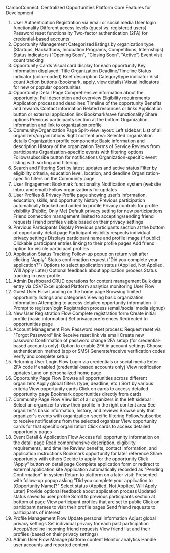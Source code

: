 CamboConnect: Centralized Opportunities Platform
Core Features for Development
1. User Authentication
Registration via email or social media
User login functionality
Different access levels (guest vs. registered users)
Password reset functionality
Two-factor authentication (2FA) for credential-based accounts
2. Opportunity Management
Categorized listings by organization type (Startups, Hackathons, Incubation Programs, Competitions, Internships)
Status indicators ("Opening Soon", "Closing Soon", "Active")
Event visit count tracking
3. Opportunity Cards
Visual card display for each opportunity
Key information displayed:
Title
Organization
Deadline/Timeline
Status indicator (color-coded)
Brief description
Category/type indicator
Visit count
Action buttons (bookmark, apply, view details)
Visual indicators for new or popular opportunities
4. Opportunity Detail Page
Comprehensive information about the opportunity:
Full description and overview
Eligibility requirements
Application process and deadlines
Timeline of the opportunity
Benefits and rewards
Contact information
Related resources or links
Application button or external application link
Bookmark/save functionality
Share options
Previous participants section at the bottom
Organization information and link to organization profile
5. Community/Organization Page
Split-view layout:
Left sidebar: List of all organizers/organizations
Right content area: Selected organization details
Organization profile components:
Basic information and description
History of the organization
Terms of Service
Reviews from participants
Organization-specific events with filtering options
Follow/subscribe button for notifications
Organization-specific event listing with sorting and filtering
6. Search and Filtering
Sort by latest updates and active status
Filter by eligibility criteria, education level, location, and deadline
Organization-specific filters on the Community page
7. User Engagement
Bookmark functionality
Notification system (website inbox and email)
Follow organizations for updates
8. User Profiles & Privacy
Profile page showing user's information, education, skills, and opportunity history
Previous participation automatically tracked and added to profile
Privacy controls for profile visibility (Public, Only Me)
Default privacy setting for new participations
Friend connection management limited to accepting/sending friend requests
Friend profiles visible based on their privacy settings
9. Previous Participants Display
Previous participants section at the bottom of opportunity detail page
Participant visibility respects individual privacy settings
Displays participant name and profile image (if public)
Clickable participant entries linking to their profile pages
Add friend option for visible participant profiles
10. Application Status Tracking
Follow-up popup on return visit after clicking "Apply"
Status confirmation request ("Did you complete your application?")
Options to select application status (Applied, Not Applied, Will Apply Later)
Optional feedback about application process
Status tracking in user profile
11. Admin Dashboard
CRUD operations for content management
Bulk data entry via CSV/Excel upload
Platform analytics monitoring
User Flow
1. Guest User Flow
Landing on the home page
Browsing limited opportunity listings and categories
Viewing basic organization information
Attempting to access detailed opportunity information → Prompt to register/login
Registration process (email/social media signup)
2. New User Registration Flow
Complete registration form
Create initial profile (basic information)
Set privacy preferences
Redirected to opportunities page
3. Account Management Flow
Password reset process:
Request reset via "Forgot Password" link
Receive reset link via email
Create new password
Confirmation of password change
2FA setup (for credential-based accounts only):
Option to enable 2FA in account settings
Choose authentication method (app or SMS)
Generate/receive verification codes
Verify and complete setup
4. Returning User Login Flow
Login via credentials or social media
Enter 2FA code if enabled (credential-based accounts only)
View notification updates
Land on personalized home page
5. Opportunity Page Flow
Browse all opportunities across different organizers
Apply global filters (type, deadline, etc.)
Sort by various criteria
View opportunity cards
Click on cards to access detailed opportunity page
Bookmark opportunities directly from cards
6. Community Page Flow
View list of all organizers in the left sidebar
Select an organizer to view their profile in the right content area
See organizer's basic information, history, and reviews
Browse only that organizer's events with organization-specific filtering
Follow/subscribe to receive notifications from the selected organizer
View opportunity cards for that specific organization
Click cards to access detailed opportunity pages
7. Event Detail & Application Flow
Access full opportunity information on the detail page
Read comprehensive description, eligibility requirements, and timeline
Review benefits, contact information, and application instructions
Bookmark opportunity for later reference
Share opportunity with others
Decide to apply for the opportunity
Click "Apply" button on detail page
Complete application form or redirect to external application site
Application automatically recorded as "Pending Confirmation" in system
Return to platform on a later visit:
Presented with follow-up popup asking "Did you complete your application to [Opportunity Name]?"
Select status (Applied, Not Applied, Will Apply Later)
Provide optional feedback about application process
Updated status saved to user profile
Scroll to previous participants section at bottom of page
View participant profiles that are set to public
Click on participant names to visit their profile pages
Send friend requests to participants of interest
8. Profile Management Flow
Update personal information
Adjust global privacy settings
Set individual privacy for each past participation
Accept/decline incoming friend requests
View friend list and their profiles (based on their privacy settings)
9. Admin User Flow
Manage platform content
Monitor analytics
Handle user accounts and reported content



